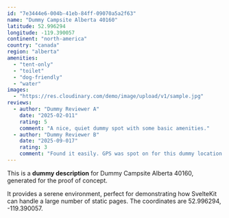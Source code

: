 ```yaml
---
id: "7e3444e6-004b-41eb-84ff-09070a5a2f63"
name: "Dummy Campsite Alberta 40160"
latitude: 52.996294
longitude: -119.390057
continent: "north-america"
country: "canada"
region: "alberta"
amenities:
  - "tent-only"
  - "toilet"
  - "dog-friendly"
  - "water"
images:
  - "https://res.cloudinary.com/demo/image/upload/v1/sample.jpg"
reviews:
  - author: "Dummy Reviewer A"
    date: "2025-02-011"
    rating: 5
    comment: "A nice, quiet dummy spot with some basic amenities."
  - author: "Dummy Reviewer B"
    date: "2025-09-017"
    rating: 3
    comment: "Found it easily. GPS was spot on for this dummy location."
---
```


This is a **dummy description** for Dummy Campsite Alberta 40160, generated for the proof of concept.

It provides a serene environment, perfect for demonstrating how SvelteKit can handle a large number of static pages. The coordinates are 52.996294, -119.390057.

